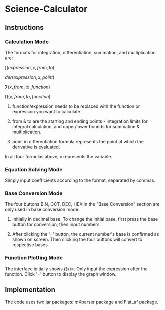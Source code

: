 # Science-Calculator

## Instructions

### Calculation Mode
The formats for integration, differentiation, summation, and multiplication are:

$∫(expression, x, from, to)$

$der(expression, x, point)$

$∑(x, from, to, function)$

$∏(x, from, to, function)$

1. function/expression needs to be replaced with the function or expression you want to calculate.

2. from & to are the starting and ending points - integration limits for integral calculation, and upper/lower bounds for summation & multiplication.

3. point in differentiation formula represents the point at which the derivative is evaluated.

In all four formulas above, $x$ represents the variable.

### Equation Solving Mode

Simply input coefficients according to the format, separated by commas.

### Base Conversion Mode

The four buttons BIN, OCT, DEC, HEX in the "Base Conversion" section are only used in base conversion mode.

1. Initially in decimal base. To change the initial base, first press the base button for conversion, then input numbers.

2. After clicking the '=' button, the current number's base is confirmed as shown on screen. Then clicking the four buttons will convert to respective bases.

### Function Plotting Mode

The interface initially shows $f(x)=$. Only input the expression after the function. Click '=' button to display the graph window.

## Implementation
The code uses two jar packages: mXparser package and FlatLaf package.